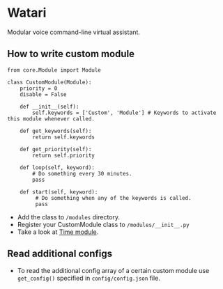 # Watari
Modular voice command-line virtual assistant. 

## How to write custom module
```
from core.Module import Module

class CustomModule(Module):
    priority = 0
    disable = False

    def __init__(self):
        self.keywords = ['Custom', 'Module'] # Keywords to activate this module whenever called.

    def get_keywords(self):
        return self.keywords

    def get_priority(self):
        return self.priority

    def loop(self, keyword):
        # Do something every 30 minutes.
        pass

    def start(self, keyword):
         # Do something when any of the keywords is called.
         pass
```
- Add the class to `/modules` directory.
- Register your CustomModule class to `/modules/__init__.py`
- Take a look at [Time module](https://github.com/mohabmes/Watari/blob/main/modules/Time.py).

## Read additional configs
- To read the additional config array of a certain custom module use `get_config()` specified in `config/config.json` file.

